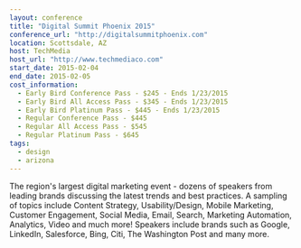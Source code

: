 ```yaml
---
layout: conference
title: "Digital Summit Phoenix 2015"
conference_url: "http://digitalsummitphoenix.com"
location: Scottsdale, AZ
host: TechMedia
host_url: "http://www.techmediaco.com"
start_date: 2015-02-04
end_date: 2015-02-05
cost_information:
  - Early Bird Conference Pass - $245 - Ends 1/23/2015
  - Early Bird All Access Pass - $345 - Ends 1/23/2015
  - Early Bird Platinum Pass - $445 - Ends 1/23/2015
  - Regular Conference Pass - $445
  - Regular All Access Pass - $545
  - Regular Platinum Pass - $645
tags:
  - design
  - arizona
---
```


The region's largest digital marketing event - dozens of speakers from leading brands discussing
the latest trends and best practices. A sampling of topics include Content Strategy,
Usability/Design, Mobile Marketing, Customer Engagement, Social Media, Email, Search, Marketing
Automation, Analytics, Video and much more! Speakers include brands such as Google, LinkedIn,
Salesforce, Bing, Citi, The Washington Post and many more.
